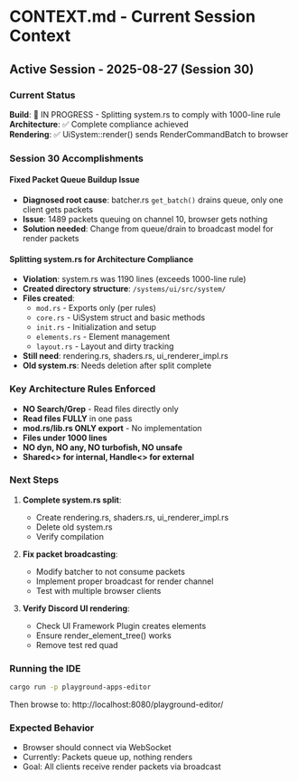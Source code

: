 # CONTEXT.md - Current Session Context

## Active Session - 2025-08-27 (Session 30)

### Current Status
**Build**: 🔴 IN PROGRESS - Splitting system.rs to comply with 1000-line rule
**Architecture**: ✅ Complete compliance achieved  
**Rendering**: ✅ UiSystem::render() sends RenderCommandBatch to browser

### Session 30 Accomplishments

#### Fixed Packet Queue Buildup Issue
- **Diagnosed root cause**: batcher.rs `get_batch()` drains queue, only one client gets packets
- **Issue**: 1489 packets queuing on channel 10, browser gets nothing
- **Solution needed**: Change from queue/drain to broadcast model for render packets

#### Splitting system.rs for Architecture Compliance
- **Violation**: system.rs was 1190 lines (exceeds 1000-line rule)
- **Created directory structure**: `/systems/ui/src/system/`
- **Files created**:
  - `mod.rs` - Exports only (per rules)
  - `core.rs` - UiSystem struct and basic methods
  - `init.rs` - Initialization and setup
  - `elements.rs` - Element management
  - `layout.rs` - Layout and dirty tracking
- **Still need**: rendering.rs, shaders.rs, ui_renderer_impl.rs
- **Old system.rs**: Needs deletion after split complete

### Key Architecture Rules Enforced
- **NO Search/Grep** - Read files directly only
- **Read files FULLY** in one pass
- **mod.rs/lib.rs ONLY export** - No implementation
- **Files under 1000 lines**
- **NO dyn, NO any, NO turbofish, NO unsafe**
- **Shared<> for internal, Handle<> for external**

### Next Steps
1. **Complete system.rs split**:
   - Create rendering.rs, shaders.rs, ui_renderer_impl.rs
   - Delete old system.rs
   - Verify compilation

2. **Fix packet broadcasting**:
   - Modify batcher to not consume packets
   - Implement proper broadcast for render channel
   - Test with multiple browser clients

3. **Verify Discord UI rendering**:
   - Check UI Framework Plugin creates elements
   - Ensure render_element_tree() works
   - Remove test red quad

### Running the IDE
```bash
cargo run -p playground-apps-editor
```

Then browse to: http://localhost:8080/playground-editor/

### Expected Behavior
- Browser should connect via WebSocket
- Currently: Packets queue up, nothing renders
- Goal: All clients receive render packets via broadcast